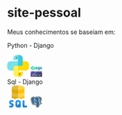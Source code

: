 # site-pessoal

Meus conhecimentos se baseiam em:

Python - Django<br>
<div class="main">
  <div class="python">
    <img width=10% src="static/main/img/python.png"/>
    <img width=5% src="static/main/img/django.png"/>
  </div>
  Sql - Django <br>
  <div class="sql">
    <img width=10% src="static/main/img/sql.png"/>
    <img width=5% src="static/main/img/postgre.png"/>
  </div>
</div>


